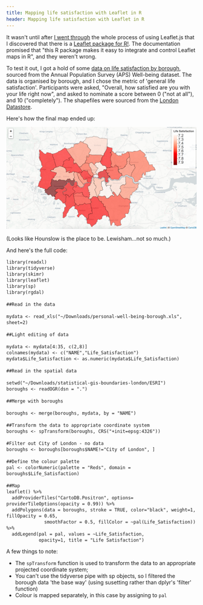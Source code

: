 ```yaml
---
title: Mapping life satisfaction with Leaflet in R
header: Mapping life satisfaction with Leaflet in R
---
```


It wasn't until after [I went through](https://bsuthersan.github.io/blog/IDACI-map) the whole process of using Leaflet.js that I discovered that there is a [Leaflet package for R!](https://rstudio.github.io/leaflet/). The documentation promised that "this R package makes it easy to integrate and control Leaflet maps in R", and they weren't wrong.

To test it out, I got a hold of some [data on life satisfaction by borough](https://data.london.gov.uk/dataset/subjective-personal-well-being-borough), sourced from the Annual Population Survey (APS) Well-being dataset. The data is organised by borough, and I chose the metric of 'general life satisfaction'. Participants were asked, "Overall, how satisfied are you with your life right now", and asked to nominate a score between 0 ("not at all"), and 10 ("completely"). The shapefiles were sourced from the [London Datastore](https://data.london.gov.uk/dataset/statistical-gis-boundary-files-london).

Here's how the final map ended up:

![alt text](https://raw.githubusercontent.com/bsuthersan/blog/gh-pages/New%20blog%20posts/Screen%20Shot%202018-08-11%20at%2016.30.48.png)

(Looks like Hounslow is the place to be. Lewisham...not so much.)

And here's the full code:

```
library(readxl)
library(tidyverse)
library(skimr)
library(leaflet)
library(sp)
library(rgdal)

##Read in the data

mydata <- read_xls("~/Downloads/personal-well-being-borough.xls", sheet=2)

##Light editing of data

mydata <- mydata[4:35, c(2,8)]
colnames(mydata) <- c("NAME","Life_Satisfaction")
mydata$Life_Satisfaction <- as.numeric(mydata$Life_Satisfaction)

##Read in the spatial data

setwd("~/Downloads/statistical-gis-boundaries-london/ESRI")
boroughs <- readOGR(dsn = ".")

##Merge with boroughs

boroughs <- merge(boroughs, mydata, by = "NAME")

##Transform the data to appropriate coordinate system
boroughs <- spTransform(boroughs, CRS("+init=epsg:4326"))

#Filter out City of London - no data
boroughs <- boroughs[boroughs$NAME!="City of London", ]

##Define the colour palette
pal <- colorNumeric(palette = "Reds", domain = boroughs$Life_Satisfaction)

##Map
leaflet() %>%
  addProviderTiles("CartoDB.Positron", options= providerTileOptions(opacity = 0.99)) %>%
  addPolygons(data = boroughs, stroke = TRUE, color="black", weight=1, fillOpacity = 0.65, 
              smoothFactor = 0.5, fillColor = ~pal(Life_Satisfaction)) %>%
  addLegend(pal = pal, values = ~Life_Satisfaction,
            opacity=1, title = "Life Satisfaction")
```

A few things to note:

- The `spTransform` function is used to transform the data to an appropriate projected coordinate system;
- You can't use the tidyverse pipe with sp objects, so I filtered the borough data 'the base way' (using susetting rather than dplyr's 'filter' function)
- Colour is mapped separately, in this case by assigning to `pal`










